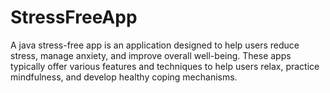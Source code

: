 # StressFreeApp
A java stress-free app is an application designed to help users reduce stress, manage anxiety, and improve overall well-being. These apps typically offer various features and techniques to help users relax, practice mindfulness, and develop healthy coping mechanisms.

